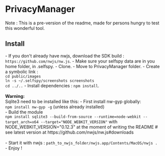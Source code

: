 # PrivacyManager

Note : This is a pre-version of the readme, made for persons hungry to test this wonderful tool.

<h2>Install</h2>
- If you don't already have nwjs, download the SDK build : <code>https://github.com/nwjs/nw.js</code>.
- Make sure your selfspy data are in you home folder, in .selfspy.
- Clone.
- Move to PrivacyManager folder.
- Create a symbolic link :<br>
<code>cd public/images</code><br>
<code>ln -s ~/.selfspy/screenshots screenshots</code><br>
<code>cd ../..</code>
- Install dependencies : <code>npm install</code>.<br/><br/>
 <b>Warning:</b> <br/>Sqlite3 need to be installed like this:
  - First install nw-gyp globally: <br/>
    <code>npm install nw-gyp -g</code> (unless already installed)<br/>
  - Build the module<br/>
    <code>npm install sqlite3 --build-from-source --runtime=node-webkit --target_arch=x64 --target="NODE_WEBKIT_VERSION"</code>
    with NODE_WEBKIT_VERSION="0.12.3" at the moment of writing the README # see latest version at https://github.com/nwjs/nw.js#downloads
<br/><br/>
- Start it with nwjs : <code>path_to_nwjs_folder/nwjs.app/Contents/MacOS/nwjs . </code>
- Enjoy !
